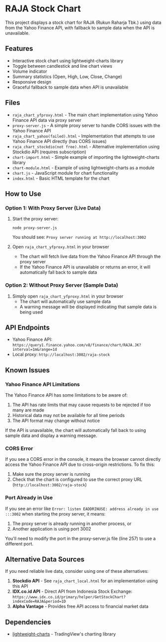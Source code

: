 # RAJA Stock Chart

This project displays a stock chart for RAJA (Rukun Raharja Tbk.) using data from the Yahoo Finance API, with fallback to sample data when the API is unavailable.

## Features

- Interactive stock chart using lightweight-charts library
- Toggle between candlestick and line chart views
- Volume indicator
- Summary statistics (Open, High, Low, Close, Change)
- Responsive design
- Graceful fallback to sample data when API is unavailable

## Files

- `raja_chart_yfproxy.html` - The main chart implementation using Yahoo Finance API data via proxy server
- `proxy-server.js` - A simple proxy server to handle CORS issues with the Yahoo Finance API
- `raja_chart_yahoo(failed).html` - Implementation that attempts to use Yahoo Finance API directly (has CORS issues)
- `raja_chart_stockdio(not free).html` - Alternative implementation using Stockdio API (requires subscription)
- `chart-import.html` - Simple example of importing the lightweight-charts library
- `chart-module.html` - Example of using lightweight-charts as a module
- `chart.js` - JavaScript module for chart functionality
- `index.html` - Basic HTML template for the chart

## How to Use

### Option 1: With Proxy Server (Live Data)

1. Start the proxy server:
   ```
   node proxy-server.js
   ```
   You should see: `Proxy server running at http://localhost:3002`

2. Open `raja_chart_yfproxy.html` in your browser
   - The chart will fetch live data from the Yahoo Finance API through the proxy server
   - If the Yahoo Finance API is unavailable or returns an error, it will automatically fall back to sample data

### Option 2: Without Proxy Server (Sample Data)

1. Simply open `raja_chart_yfproxy.html` in your browser
   - The chart will automatically use sample data
   - A warning message will be displayed indicating that sample data is being used

## API Endpoints

- Yahoo Finance API: `https://query1.finance.yahoo.com/v8/finance/chart/RAJA.JK?interval=1m&range=1d`
- Local proxy: `http://localhost:3002/raja-stock`

## Known Issues

### Yahoo Finance API Limitations

The Yahoo Finance API has some limitations to be aware of:

1. The API has rate limits that may cause requests to be rejected if too many are made
2. Historical data may not be available for all time periods
3. The API format may change without notice

If the API is unavailable, the chart will automatically fall back to using sample data and display a warning message.

### CORS Error

If you see a CORS error in the console, it means the browser cannot directly access the Yahoo Finance API due to cross-origin restrictions. To fix this:

1. Make sure the proxy server is running
2. Check that the chart is configured to use the correct proxy URL (`http://localhost:3002/raja-stock`)

### Port Already in Use

If you see an error like `Error: listen EADDRINUSE: address already in use :::3002` when starting the proxy server, it means:

1. The proxy server is already running in another process, or
2. Another application is using port 3002

You'll need to modify the port in the proxy-server.js file (line 257) to use a different port.

## Alternative Data Sources

If you need reliable live data, consider using one of these alternatives:

1. **Stockdio API** - See `raja_chart_local.html` for an implementation using this API
2. **IDX.co.id API** - Direct API from Indonesia Stock Exchange: `https://www.idx.co.id/primary/helper/GetStockChart?indexCode=RAJA&period=1D`
3. **Alpha Vantage** - Provides free API access to financial market data

## Dependencies

- [lightweight-charts](https://github.com/tradingview/lightweight-charts) - TradingView's charting library
